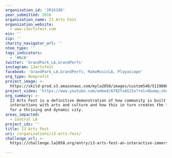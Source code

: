 ```yaml
---
organization_id: '2016106'
year_submitted: 2016
organization_name: I3 Arts Fest
organization_website:
  - www.i3artsfest.com
ein: ''
zip: ''
charity_navigator_url: ''
ntee_type: ''
tags_indicators:
  - '#N/A'
twitter: 'GrandPark_LA,GrandPerfs'
instagram: i3artsfest
facebook: 'GrandPark_LA,GrandPerfs, MakeMusicLA, Playascape'
org_type: Nonprofit
project_image: >-
  https://skild-prod.s3.amazonaws.com/myla2050/images/custom540/5119808783741-team88.png
project_video: 'https://www.youtube.com/embed/A702YxASJIo?rel=0&amp;showinfo=0'
org_summary: >-
  I3 Arts Fest is a definitive demonstration of how community is built through
  interactions with arts and culture and how this in turn creates the foundation
  for a thriving and dynamic city.
areas_impacted:
  - Central LA
project_ids: ''
title: I3 Arts Fest
uri: /organizations/i3-arts-fest/
challenge_url: >-
  https://challenge.la2050.org/entry/i3-arts-fest-an-interactive-immersive-and-innovative-public-arts-festival

---
```

